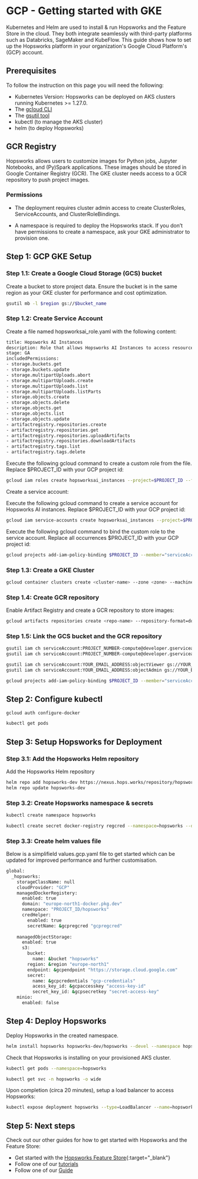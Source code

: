 # GCP - Getting started with GKE

Kubernetes and Helm are used to install & run Hopsworks and the Feature Store
in the cloud. They both integrate seamlessly with third-party platforms such as Databricks,
SageMaker and KubeFlow. This guide shows how to set up the Hopsworks platform in your organization's Google Cloud Platform's (GCP) account.


## Prerequisites

To follow the instruction on this page you will need the following:

- Kubernetes Version: Hopsworks can be deployed on AKS clusters running Kubernetes >= 1.27.0.
- The [gcloud CLI](https://cloud.google.com/sdk/gcloud)
- The [gsutil tool](https://cloud.google.com/storage/docs/gsutil)
- kubectl (to manage the AKS cluster)
- helm (to deploy Hopsworks)

## GCR Registry

Hopsworks allows users to customize images for Python jobs, Jupyter Notebooks, and (Py)Spark applications. These images should be stored in Google Container Registry (GCR). The GKE cluster needs access to a GCR repository to push project images.

### Permissions

- The deployment requires cluster admin access to create ClusterRoles, ServiceAccounts, and ClusterRoleBindings.

- A namespace is required to deploy the Hopsworks stack. If you don’t have permissions to create a namespace, ask your GKE administrator to provision one.


## Step 1: GCP GKE Setup

### Step 1.1: Create a Google Cloud Storage (GCS) bucket

Create a bucket to store project data. Ensure the bucket is in the same region as your GKE cluster for performance and cost optimization.

```bash
gsutil mb -l $region gs://$bucket_name
```

### Step 1.2: Create Service Account

Create a file named hopsworksai_role.yaml with the following content:

```bash
title: Hopsworks AI Instances
description: Role that allows Hopsworks AI Instances to access resources
stage: GA
includedPermissions:
- storage.buckets.get
- storage.buckets.update
- storage.multipartUploads.abort
- storage.multipartUploads.create
- storage.multipartUploads.list
- storage.multipartUploads.listParts
- storage.objects.create
- storage.objects.delete
- storage.objects.get
- storage.objects.list
- storage.objects.update
- artifactregistry.repositories.create
- artifactregistry.repositories.get
- artifactregistry.repositories.uploadArtifacts
- artifactregistry.repositories.downloadArtifacts
- artifactregistry.tags.list
- artifactregistry.tags.delete
```

Execute the following gcloud command to create a custom role from the file. Replace $PROJECT_ID with your GCP project id:

```bash
gcloud iam roles create hopsworksai_instances --project=$PROJECT_ID --file=hopsworksai_role.yaml
```

Create a service account:

Execute the following gcloud command to create a service account for Hopsworks AI instances. Replace $PROJECT_ID with your GCP project id:

```bash
gcloud iam service-accounts create hopsworksai_instances --project=$PROJECT_ID --description="Service account for Hopsworks AI instances" --display-name="Hopsworks AI instances"
```

Execute the following gcloud command to bind the custom role to the service account. Replace all occurrences $PROJECT_ID with your GCP project id:

```bash
gcloud projects add-iam-policy-binding $PROJECT_ID --member="serviceAccount:hopsworks-ai-instances@$PROJECT_ID.iam.gserviceaccount.com" --role="projects/$PROJECT_ID/roles/hopsworksai_instances"
```


### Step 1.3: Create a GKE Cluster

```bash
gcloud container clusters create <cluster-name> --zone <zone> --machine-type n2-standard-8 --num-nodes 3 --enable-ip-alias --service-account my-service-account@my-project.iam.gserviceaccount.com
```

### Step 1.4: Create GCR repository

Enable Artifact Registry and create a GCR repository to store images:

```bash
gcloud artifacts repositories create <repo-name> --repository-format=docker --location=<region>
```

### Step 1.5: Link the GCS bucket and the GCR repository

```bash
gsutil iam ch serviceAccount:PROJECT_NUMBER-compute@developer.gserviceaccount.com:objectViewer gs://YOUR_BUCKET_NAME
gsutil iam ch serviceAccount:PROJECT_NUMBER-compute@developer.gserviceaccount.com:objectAdmin gs://YOUR_BUCKET_NAME

gsutil iam ch serviceAccount:YOUR_EMAIL_ADDRESS:objectViewer gs://YOUR_BUCKET_NAME
gsutil iam ch serviceAccount:YOUR_EMAIL_ADDRESS:objectAdmin gs://YOUR_BUCKET_NAME

gcloud projects add-iam-policy-binding $PROJECT_ID --member="serviceAccount:SERVICE_ACCOUNT_EMAIL" --role="roles/storage.objectViewer"
```

## Step 2: Configure kubectl

```bash
gcloud auth configure-docker

kubectl get pods
```

## Step 3: Setup Hopsworks for Deployment

### Step 3.1: Add the Hopsworks Helm repository

Add the Hopsworks Helm repository

```bash
helm repo add hopsworks-dev https://nexus.hops.works/repository/hopsworks-helm-dev --username $NEXUS_USER --password $NEXUS_PASS
helm repo update hopsworks-dev
```

### Step 3.2: Create Hopsworks namespace & secrets

```bash
kubectl create namespace hopsworks

kubectl create secret docker-registry regcred --namespace=hopsworks --docker-server=docker.hops.works --docker-username=$NEXUS_USER --docker-password=$NEXUS_PASS --docker-email=$NEXUS_EMAIL_ADDRESS
```

### Step 3.3: Create helm values file

Below is a simplifield values.gcp.yaml file to get started which can be updated for improved performance and further customisation.

```bash
global:
  _hopsworks:
    storageClassName: null
    cloudProvider: "GCP"
    managedDockerRegistery:
      enabled: true
      domain: "europe-north1-docker.pkg.dev"
      namespace: "PROJECT_ID/hopsworks"
      credHelper:
        enabled: true
        secretName: &gcpregcred "gcpregcred"
    
    managedObjectStorage:
      enabled: true
      s3:
        bucket: 
          name: &bucket "hopsworks"
        region: &region "europe-north1"
        endpoint: &gcpendpoint "https://storage.cloud.google.com"
        secret:
          name: &gcpcredentials "gcp-credentials"
          acess_key_id: &gcpaccesskey "access-key-id"
          secret_key_id: &gcpsecretkey "secret-access-key"
    minio:
      enabled: false
```

## Step 4: Deploy Hopsworks

Deploy Hopsworks in the created namespace.

```bash
helm install hopsworks hopsworks-dev/hopsworks --devel --namespace hopsworks --values values.gcp.yaml --timeout=600s
```

Check that Hopsworks is installing on your provisioned AKS cluster.

```bash
kubectl get pods --namespace=hopsworks

kubectl get svc -n hopsworks -o wide
```

Upon completion (circa 20 minutes), setup a load balancer to access Hopsworks:

```bash
kubectl expose deployment hopsworks --type=LoadBalancer --name=hopsworks-service --namespace <namespace>
```


## Step 5: Next steps

Check out our other guides for how to get started with Hopsworks and the Feature Store:

* Get started with the [Hopsworks Feature Store](https://colab.research.google.com/github/logicalclocks/hopsworks-tutorials/blob/master/quickstart.ipynb){:target="_blank"}
* Follow one of our [tutorials](../../tutorials/index.md)
* Follow one of our [Guide](../../user_guides/index.md)
